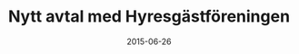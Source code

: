 ---
title: Nytt avtal med Hyresgästföreningen
layout: default
modal-id: 9
date: 2015-06-26
category: blog
description: <p class="text-left">Vi har tecknat ett avtal med Hyresgästföreningen i Stockholm för att göra webbanalysimplementation till deras nya site.</p>

---